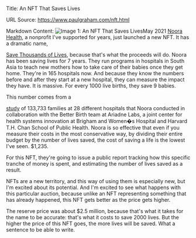Title: An NFT That Saves Lives

URL Source: https://www.paulgraham.com/nft.html

Markdown Content:
![Image 1: An NFT That Saves Lives](https://s.turbifycdn.com/aah/paulgraham/an-nft-that-saves-lives-4.gif)May 2021
[Noora Health](https://www.noorahealth.org/), a nonprofit I've supported for years, just launched a new NFT. It has a dramatic name,

[Save Thousands of Lives](http://bit.ly/NooraNFT), because that's what the proceeds will do.
Noora has been saving lives for 7 years. They run programs in hospitals in South Asia to teach new mothers how to take care of their babies once they get home. They're in 165 hospitals now. And because they know the numbers before and after they start at a new hospital, they can measure the impact they have. It is massive. For every 1000 live births, they save 9 babies.

This number comes from a

[study](http://bit.ly/NFT-research) of 133,733 families at 28 different hospitals that Noora conducted in collaboration with the Better Birth team at Ariadne Labs, a joint center for health systems innovation at Brigham and Women�s Hospital and Harvard T.H. Chan School of Public Health.
Noora is so effective that even if you measure their costs in the most conservative way, by dividing their entire budget by the number of lives saved, the cost of saving a life is the lowest I've seen. $1,235.

For this NFT, they're going to issue a public report tracking how this specific tranche of money is spent, and estimating the number of lives saved as a result.

NFTs are a new territory, and this way of using them is especially new, but I'm excited about its potential. And I'm excited to see what happens with this particular auction, because unlike an NFT representing something that has already happened, this NFT gets better as the price gets higher.

The reserve price was about $2.5 million, because that's what it takes for the name to be accurate: that's what it costs to save 2000 lives. But the higher the price of this NFT goes, the more lives will be saved. What a sentence to be able to write.

